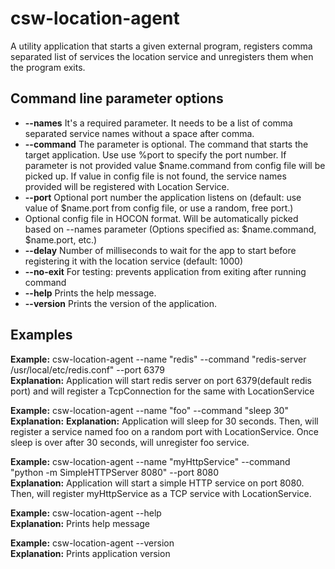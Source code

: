 # csw-location-agent

A utility application that starts a given external program, registers comma separated list of services the location service and unregisters them when the program exits.

## Command line parameter options

* **--names** It's a required parameter. It needs to be a list of comma separated service names without a space after comma.
* **--command** The parameter is optional. The command that starts the target application. Use use %port to specify the port number. If parameter is not provided value $name.command from config file will be picked up. If value in config file is not found, the service names provided will be registered with Location Service.
* **--port** Optional port number the application listens on (default: use value of $name.port from config file, or use a random, free port.)
* **<app-config>** Optional config file in HOCON format. Will be automatically picked based on --names parameter (Options specified as: $name.command, $name.port, etc.)
* **--delay** Number of milliseconds to wait for the app to start before registering it with the location service (default: 1000)
* **--no-exit** For testing: prevents application from exiting after running command
* **--help** Prints the help message.
* **--version** Prints the version of the application.

## Examples

**Example:** csw-location-agent --name "redis" --command "redis-server /usr/local/etc/redis.conf" --port 6379  
**Explanation:** Application will start redis server on port 6379(default redis port) and will register a TcpConnection for the same with LocationService 

**Example:** csw-location-agent --name "foo" --command "sleep 30"  
**Explanation:** **Explanation:** Application will sleep for 30 seconds. Then, will register a service named foo on a random port with LocationService. Once sleep is over after 30 seconds, will unregister foo service.

**Example:** csw-location-agent --name "myHttpService" --command "python -m SimpleHTTPServer 8080" --port 8080  
**Explanation:** Application will start a simple HTTP service on port 8080. Then, will register myHttpService as a TCP service with LocationService.

**Example:** csw-location-agent --help  
**Explanation:** Prints help message

**Example:** csw-location-agent --version  
**Explanation:** Prints application version